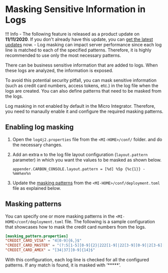 # Masking Sensitive Information in Logs

!!! Info
        - The following feature is released as a product update on <b>11/11/2020</b>. If you don't already have this update, you can [get the latest updates](https://updates.docs.wso2.com/en/latest/updates/overview/) now.
        - Log masking can impact server performance since each log line is matched to each of the specified patterns. Therefore, it is highly recommended to use only the most necessary patterns.

There can be business sensitive information that are added to logs. When these logs are analyzed, the information is exposed.

To avoid this potential security pitfall, you can mask sensitive information (such as credit card numbers, access tokens, etc.) in the log file when the logs are created. You can also define patterns that need to be masked from the logs.

Log masking in not enabled by default in the Micro Integrator. Therefore, you need to manaully enable it and configure the required masking patterns.

## Enabling log masking

1.  Open the `log4j2.properties` file from the `<MI-HOME>/conf/` folder. and do the necessary changes. 
2.  Add an extra `m` to the log file layout configuration (`layout.pattern` parameter) in which you want the values to be masked as shown below.

    ```
    appender.CARBON_CONSOLE.layout.pattern = [%d] %5p {%c{1}} - %mm%ex%n
    ```
3. Update the [masking patterns](#masking-patterns) from the `<MI-HOME>/conf/deployment.toml` file as explained below.

## Masking patterns

You can specify one or more masking patterns in the `<MI-HOME>/conf/deployment.toml` file. The following is a sample configuration that showcases how to mask the credit card numbers from the logs.

```toml
[masking_pattern.properties]
"CREDIT_CARD_VISA" = "4[0-9]{6,}$"
"CREDIT_CARD_MASTER" = "(?:5[1-5][0-9]{2}|222[1-9]|22[3-9][0-9]|2[3-6][0-9]{2}|27[01][0-9]|2720)[0-9]{12}"
"CREDIT_CARD_AMEX" = "[34|37][0-9]{14}$"
```

With this configuration, each log line is checked for all the configured patterns. If any match is found, it is masked with ‘*****’.
